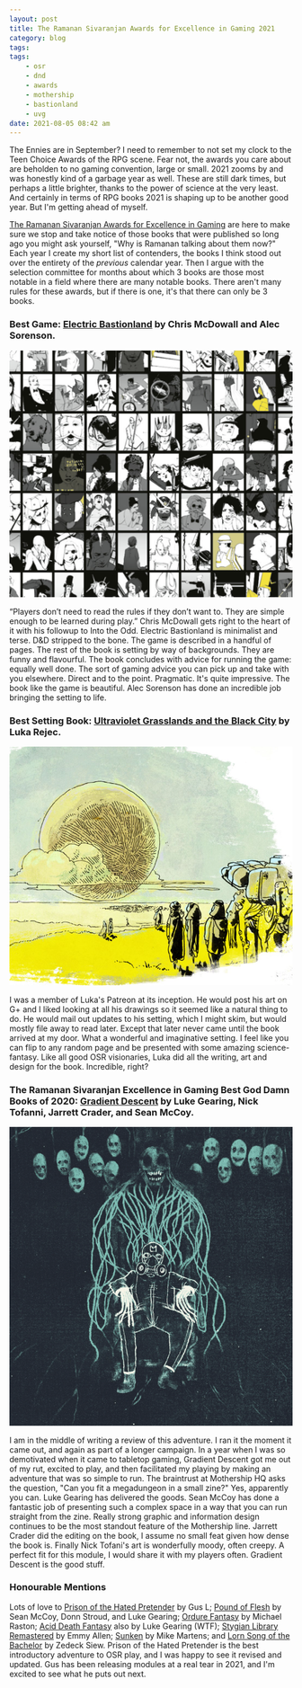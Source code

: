 ```yaml
---
layout: post
title: The Ramanan Sivaranjan Awards for Excellence in Gaming 2021
category: blog
tags:
tags:
    - osr
    - dnd
    - awards
    - mothership
    - bastionland
    - uvg
date: 2021-08-05 08:42 am
---
```


The Ennies are in September? I need to remember to not set my clock to the Teen Choice Awards of the RPG scene. Fear not, the awards you care about are beholden to no gaming convention, large or small. 2021 zooms by and was honestly kind of a garbage year as well. These are still dark times, but perhaps a little brighter, thanks to the power of science at the very least. And certainly in terms of RPG books 2021 is shaping up to be another good year. But I'm getting ahead of myself. 

[The Ramanan Sivaranjan Awards for Excellence in Gaming][awards] are here to make sure we stop and take notice of those books that were published so long ago you might ask yourself, "Why is Ramanan talking about them now?" Each year I create my short list of contenders, the books I think stood out over the entirety of the *previous* calendar year. Then I argue with the selection committee for months about which 3 books are those most notable in a field where there are many notable books. There aren't many rules for these awards, but if there is one, it's that there can only be 3 books.

### Best Game: [Electric Bastionland][bastionland] by Chris McDowall and Alec Sorenson.

![Awards 2021 Electric Bastionland](/assets/img/awards-2021-bastionland.png)

“Players don’t need to read the rules if they don’t want to. They are simple enough to be learned during play.” Chris McDowall gets right to the heart of it with his followup to Into the Odd. Electric Bastionland is minimalist and terse. D&D stripped to the bone. The game is described in a handful of pages. The rest of the book is setting by way of backgrounds. They are funny and flavourful. The book concludes with advice for running the game: equally well done. The sort of gaming advice you can pick up and take with you elsewhere. Direct and to the point. Pragmatic. It's quite impressive. The book like the game is beautiful. Alec Sorenson has done an incredible job bringing the setting to life.

### Best Setting Book: [Ultraviolet Grasslands and the Black City][uvg] by Luka Rejec.

![Awards 2021 UVG](/assets/img/awards-2021-uvg.png)

I was a member of Luka's Patreon at its inception. He would post his art on G+ and I liked looking at all his drawings so it seemed like a natural thing to do. He would mail out updates to his setting, which I might skim, but would mostly file away to read later. Except that later never came until the book arrived at my door. What a wonderful and imaginative setting. I feel like you can flip to any random page and be presented with some amazing science-fantasy. Like all good OSR visionaries, Luka did all the writing, art and design for the book. Incredible, right? 

### The Ramanan Sivaranjan Excellence in Gaming Best God Damn Books of 2020: [Gradient Descent][gd] by Luke Gearing, Nick Tofanni,  Jarrett Crader, and Sean McCoy.

![Awards 2021 UVG](/assets/img/awards-2021-gradient-descent.png)

I am in the middle of writing a review of this adventure. I ran it the moment it came out, and again as part of a longer campaign. In a year when I was so demotivated when it came to tabletop gaming, Gradient Descent got me out of my rut, excited to play, and then facilitated my playing by making an adventure that was so simple to run. The braintrust at Mothership HQ asks the question, "Can you fit a megadungeon in a small zine?" Yes, apparently you can. Luke Gearing has delivered the goods. Sean McCoy has done a fantastic job of presenting such a complex space in a way that you can run straight from the zine. Really strong graphic and information design continues to be the most standout feature of the Mothership line.  Jarrett Crader did the editing on the book, I assume no small feat given how dense the book is. Finally Nick Tofani's art is wonderfully moody, often creepy. A perfect fit for this module, I would share it with my players often. Gradient Descent is the good stuff.

### Honourable Mentions

Lots of love to [Prison of the Hated Pretender][prison] by Gus L; [Pound of Flesh][pof] by Sean McCoy, Donn Stroud, and Luke Gearing; [Ordure Fantasy][ordure] by Michael Raston; [Acid Death Fantasy][adf] also by Luke Gearing (WTF); [Stygian Library Remastered][stygian] by Emmy Allen; [Sunken][] by Mike Martens; and [Lorn Song of the Bachelor][lorn] by Zedeck Siew. Prison of the Hated Pretender is the best introductory adventure to OSR play, and I was happy to see it revised and updated. Gus has been releasing modules at a real tear in 2021, and I'm excited to see what he puts out next.


[awards]: /awards/
[bastionland]: https://www.bastionland.com/
[uvg]: https://www.bastionland.com/
[gd]: https://shop.tuesdayknightgames.com/collections/mothership/products/gradient-descent
[prison]: https://www.drivethrurpg.com/product/333389/Prison-of-the-Hated-Pretender
[pof]: https://shop.tuesdayknightgames.com/products/a-pound-of-flesh
[ordure]: https://www.drivethrurpg.com/product/324369/Ordure-Fantasy
[adf]: https://www.melsonia.com/acid-death-fantasy-264-p.asp
[stygian]: https://soulmuppet-store.co.uk/products/the-stygian-library
[sunken]: https://www.drivethrurpg.com/product/324352/Sunken-An-RPG-of-Nautical-Horror
[lorn]: https://www.exaltedfuneral.com/products/lorn-song-of-the-bachelor